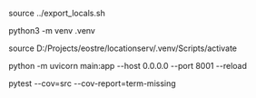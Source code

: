 source ../export_locals.sh

python3 -m venv .venv

source D:/Projects/eostre/locationserv/.venv/Scripts/activate

python -m uvicorn main:app --host 0.0.0.0 --port 8001 --reload

pytest --cov=src --cov-report=term-missing